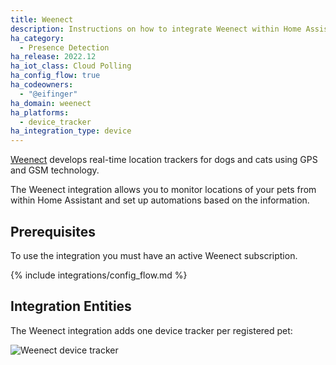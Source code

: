 ```yaml
---
title: Weenect
description: Instructions on how to integrate Weenect within Home Assistant.
ha_category:
  - Presence Detection
ha_release: 2022.12
ha_iot_class: Cloud Polling
ha_config_flow: true
ha_codeowners:
  - "@eifinger"
ha_domain: weenect
ha_platforms:
  - device_tracker
ha_integration_type: device
---
```


[Weenect](https://www.weenect.com/) develops real-time location trackers for dogs and cats using GPS and GSM technology.

The Weenect integration allows you to monitor locations of your pets from within Home Assistant and set up automations based on the information.

## Prerequisites

To use the integration you must have an active Weenect subscription.

{% include integrations/config_flow.md %}

## Integration Entities

The Weenect integration adds one device tracker per registered pet:

![Weenect device tracker](/images/integrations/weenect/device_tracker.png)
